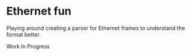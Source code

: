 # Ethernet fun

Playing around creating a parser for Ethernet frames to understand the format
better.

Work In Progress